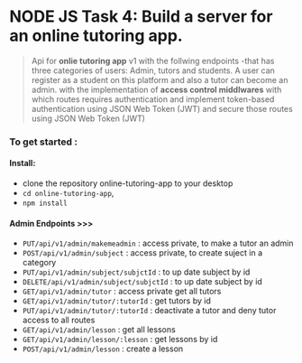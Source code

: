 # NODE JS Task 4: Build a server for an online tutoring app.

> Api for **onlie tutoring app** v1 with the follwing endpoints -that
> has three categories of users: Admin, tutors and students. A user can register as a student on this platform and also a tutor can become an admin.
> with the implementation of **access control middlwares** with which routes requires authentication and implement token-based authentication using JSON Web Token (JWT) and secure those routes using JSON Web Token (JWT)

### To get started :

#### Install:

- clone the repository online-tutoring-app to your desktop
- `cd online-tutoring-app`,
- `npm install`

#### Admin Endpoints >>>

- `PUT/api/v1/admin/makemeadmin` : access private, to make a tutor an admin
- `POST/api/v1/admin/subject` : access private, to create suject in a category
- `PUT/api/v1/admin/subject/subjctId` : to up date subject by id
- `DELETE/api/v1/admin/subject/subjctId` : to up date subject by id
- `GET/api/v1/admin/tutor` : access private get all tutors
- `GET/api/v1/admin/tutor/:tutorId` : get tutors by id
- `PUT/api/v1/admin/tutor/:tutorId` : deactivate a tutor and deny tutor access to all routes
- `GET/api/v1/admin/lesson` : get all lessons
- `GET/api/v1/admin/lesson/:lesson` : get lessons by id
- `POST/api/v1/admin/lesson` : create a lesson
